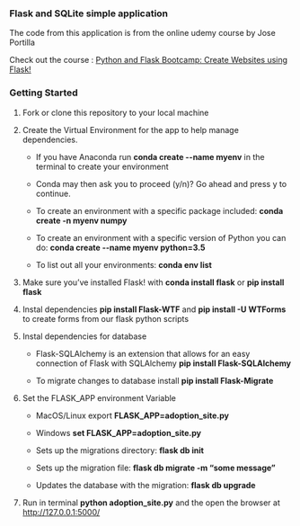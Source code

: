 ###  Flask and  SQLite simple application
The code from this application is from the online udemy course by Jose Portilla

Check out the course : [Python and Flask Bootcamp: Create Websites using Flask!](https://www.udemy.com/course/python-and-flask-bootcamp-create-websites-using-flask/)

### Getting Started
1. Fork or clone this repository to your local machine
2. Create the Virtual Environment for the app to help manage dependencies.
    - If you have Anaconda run **conda create --name myenv** in the terminal to create your environment

    - Conda may then ask you to proceed (y/n)? Go ahead and press y to continue.
    - To create an environment with a specific package included: **conda create -n myenv numpy**
    - To create an environment with a specific version of Python you can do: **conda create --name myenv python=3.5**
    - To list out all your environments: **conda env list**

3. Make sure you’ve installed Flask! with **conda install flask** or **pip install flask**
4. Instal dependencies **pip install Flask-WTF** and **pip install -U WTForms** to create forms from our flask python scripts
5. Instal dependencies for database 
    - Flask-SQLAlchemy is an extension that allows for an easy connection of Flask with SQLAlchemy
        **pip install Flask-SQLAlchemy**

    - To migrate changes to database install **pip install Flask-Migrate**


6. Set the FLASK_APP environment Variable
    - MacOS/Linux export **FLASK_APP=adoption_site.py**
    - Windows  **set FLASK_APP=adoption_site.py**

    - Sets up the migrations directory: **flask db init**
	- Sets up the migration file: **flask db migrate -m “some message”**
    - Updates the database with the migration: **flask db upgrade**

7. Run in terminal **python adoption_site.py** and the open the browser at http://127.0.0.1:5000/

